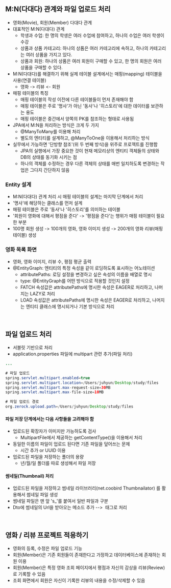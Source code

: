 ## M:N(다대다) 관계와 파일 업로드 처리
  - 영화(Movie), 회원(Member) 다대다 관계
  - 대표적인 M:N(다대다) 관계
    - 학생과 수업: 한 명의 학생은 여러 수업에 참여하고, 하나의 수업은 여러 학생이 수강
    - 상품과 상품 카테고리: 하나의 상품은 여러 카테고리에 속하고, 하나의 카테고리는 여러 상품을 가지고 있다.
    - 상품과 회원: 하나의 상품은 여러 회원이 구매할 수 있고, 한 명의 회원은 여러 상품을 구매할 수 있다.
  - M:N(다대다)를 해결하기 위해 실제 테이블 설계에서는 매핑(mapping) 테이블을 사용(연결 테이블)
    - 영화 -> 리뷰 <- 회원
  - 매핑 테이블의 특징
    - 매핑 테이블의 작성 이전에 다른 테이블들이 먼저 존재해야 함
    - 매핑 테이블은 주로 '명사'가 아닌 '동사'나 '히스토리'에 대한 데이터를 보관하는 용도
    - 매핑 테이블은 중간에서 양쪽의 PK를 참조하는 형태로 사용됨
  - JPA에서 M:N을 처리하는 방식은 크게 두 가지
    - @ManyToMany를 이용해 처리
    - 별도의 엔티티를 설계하고, @ManyToOne을 이용해서 처리하는 방식
  - 실무에서 가능하면 '단방향 참조'(위 두 번째 방식)을 위주로 프로젝트를 진행함
    - JPA의 실행에서 가장 중요한 것이 현재 메모리상의 엔티티 객체들의 상태와 DB의 상태를 동기화 시키는 점
    - 하나의 객체를 수정하는 경우 다른 객체의 상태를 매번 일치하도록 변경하는 작업은 그다지 간단하지 않음
    
### Entity 설계
  - M:N(다대다) 관계 처리 시 매핑 테이블의 설계는 마지막 단계에서 처리
  - '명사'에 해당하는 클래스를 먼저 설계
  - 매핑 테이블은 주로 '동사'나 '히스토리'를 의미하는 테이블
  - '회원이 영화에 대해서 평점을 준다' -> '평점을 준다'는 행위가 매핑 테이블이 필요한 부분
  - 100명 회원 생성 -> 100개의 영화, 영화 이미지 생성 -> 200개의 영화 리뷰(매핑 테이블) 생성

### 영화 목록 화면
  - 영화, 영화 이미지, 리뷰 수, 평점 평균 출력
  - @EntityGraph: 엔티티의 특정 속성을 같이 로딩하도록 표시하는 어노테이션
    - attributePaths: 로딩 설정을 변경하고 싶은 속성의 이름을 배열로 명시
    - type: @EntityGraph를 어떤 방식으로 적용할 것인지 설정
    - FATCH 속성값은 attributePaths에 명시한 속성은 EAGER로 처리하고, 나머지는 LAZY로 처리
    - LOAD 속성값은 attributePaths에 명시한 속성은 EAGER로 처리하고, 나머지는 엔티티 클래스에 명시되거나 기본 방식으로 처리
    
<br>

## 파일 업로드 처리
  - 서블릿 기반으로 처리
  - application.properties 파일에 multipart 관련 추가(파일 처리)

```java
...
        
# 파일 업로드
spring.servlet.multipart.enabled=true
spring.servlet.multipart.location=/Users/juhyun/Desktop/study/files
spring.servlet.multipart.max-request-size=30MB
spring.servlet.multipart.max-file-size=10MB
        
# 파일 업로드 경로
org.zerock.upload.path=/Users/juhyun/Desktop/study/files
```

#### 파일 저장 단계에서는 다음 사항들을 고려해야 함
  - 업로드된 확장자가 이미지만 가능하도록 검사
    - MultipartFile에서 제공하는 getContentType()을 이용해서 처리
  - 동일한 이름의 파일이 업로드 된다면 기존 파일을 덮어쓰는 문제
    - 시간 추가 or UUID 이용
  - 업로드된 파일을 저장하는 폴더의 용량
    - 년/월/일 폴더를 따로 생성해서 파일 저장
    

#### 썸네일(Thumbnail) 처리
  - 업로드된 파일을 저장하고 썸네일 라이브러리(net.coobird Thumbnailator) 를 활용해서 썸네일 파일 생성
  - 썸네일 파일은 맨 앞 's_'를 붙여서 일반 파일과 구분
  - Dto에 썸네일의 Url을 받아오는 메소드 추가 --> <img> 태그로 처리

<br>

## 영화 / 리뷰 프로젝트 적용하기
  - 영화의 등록, 수정은 파일 업로드 기능
  - 회원(Member)은 기존 회원들이 존재한다고 가정하고 데이터베이스에 존재하는 회원 이용
  - 회원(Member)은 특정 영화 조회 페이지에서 평점과 자신의 감상을 리뷰(Review)로 기록할 수 있음
  - 조회 화면에서 회원은 자신이 기록한 리뷰의 내용을 수정/삭제할 수 있음
